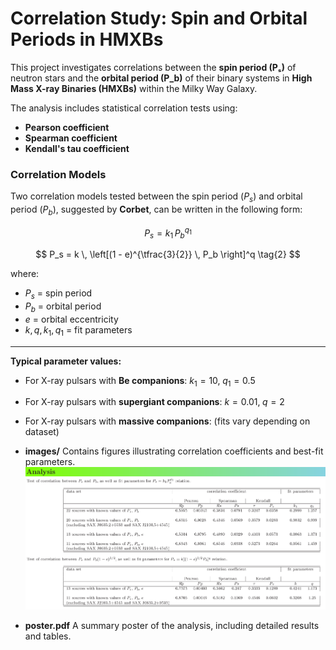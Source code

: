 # Correlation Study: Spin and Orbital Periods in HMXBs

This project investigates correlations between the **spin period (Pₛ)**
of neutron stars and the **orbital period (P_b)** of their binary
systems in **High Mass X-ray Binaries (HMXBs)** within the Milky Way
Galaxy.

The analysis includes statistical correlation tests using:
- **Pearson coefficient**
- **Spearman coefficient**
- **Kendall's tau coefficient**

### Correlation Models

Two correlation models tested between the spin period ($P_s$) and orbital period ($P_b$), suggested by **Corbet**, can be written in the following form:

$$
P_s = k_1 \, P_b^{q_1} \tag{1}
$$

$$
P_s = k \, \left[(1 - e)^{\tfrac{3}{2}} \, P_b \right]^q \tag{2}
$$

where:  

- $P_s$ = spin period  
- $P_b$ = orbital period  
- $e$ = orbital eccentricity  
- $k, q, k_1, q_1$ = fit parameters  

---

**Typical parameter values:**  

- For X-ray pulsars with **Be companions**: $k_1 = 10,\; q_1 = 0.5$  
- For X-ray pulsars with **supergiant companions**: $k = 0.01,\; q = 2$  
- For X-ray pulsars with **massive companions**: (fits vary depending on dataset)  



-   **images/**
    Contains figures illustrating correlation coefficients and best-fit
    parameters.
    ![Correlation figure](images/corr_fig1.png)

-   **poster.pdf**
    A summary poster of the analysis, including detailed results and
    tables.
